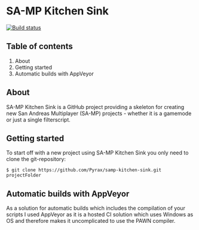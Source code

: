 SA-MP Kitchen Sink
==================
[![Build status](https://ci.appveyor.com/api/projects/status/9mv1l2n8oku90ao3)](https://ci.appveyor.com/project/Pyrax/samp-kitchen-sink)



Table of contents
-----------------

1. About
2. Getting started
3. Automatic builds with AppVeyor



About
-----

SA-MP Kitchen Sink is a GitHub project providing a skeleton for creating new San Andreas Multiplayer (SA-MP) projects - whether it is a gamemode or just a single filterscript.



Getting started
---------------

To start off with a new project using SA-MP Kitchen Sink you only need to clone the git-repository:

    $ git clone https://github.com/Pyrax/samp-kitchen-sink.git projectFolder



Automatic builds with AppVeyor
------------------------------

As a solution for automatic builds which includes the compilation of your scripts I used AppVeyor as it is a hosted CI solution which uses Windows as OS and therefore makes it uncomplicated to use the PAWN compiler.

